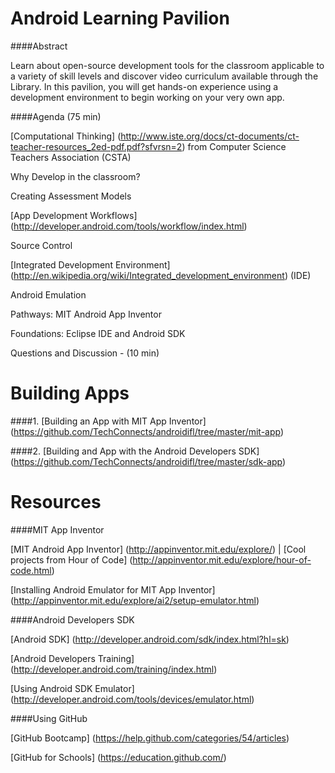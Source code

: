 Android Learning Pavilion
==========

####Abstract

Learn about open-source development tools for the classroom applicable to a variety of skill levels and discover video curriculum available through the Library. In this pavilion, you will get hands-on experience using a development environment to begin working on your very own app.   

####Agenda (75 min)

[Computational Thinking] (http://www.iste.org/docs/ct-documents/ct-teacher-resources_2ed-pdf.pdf?sfvrsn=2) from Computer Science Teachers Association (CSTA) 

Why Develop in the classroom?

Creating Assessment Models

[App Development Workflows] (http://developer.android.com/tools/workflow/index.html)

Source Control

[Integrated Development Environment] (http://en.wikipedia.org/wiki/Integrated_development_environment) (IDE)

Android Emulation

Pathways: MIT Android App Inventor

Foundations: Eclipse IDE and Android SDK

Questions and Discussion - (10 min)

Building Apps
=====

####1. [Building an App with MIT App Inventor] (https://github.com/TechConnects/androidifl/tree/master/mit-app)

####2. [Building and App with the Android Developers SDK] (https://github.com/TechConnects/androidifl/tree/master/sdk-app)

Resources
=========

####MIT App Inventor

[MIT Android App Inventor] (http://appinventor.mit.edu/explore/) | [Cool projects from Hour of Code] (http://appinventor.mit.edu/explore/hour-of-code.html)

[Installing Android Emulator for MIT App Inventor] (http://appinventor.mit.edu/explore/ai2/setup-emulator.html)

####Android Developers SDK

[Android SDK] (http://developer.android.com/sdk/index.html?hl=sk)

[Android Developers Training] (http://developer.android.com/training/index.html)

[Using Android SDK Emulator] (http://developer.android.com/tools/devices/emulator.html)

####Using GitHub

[GitHub Bootcamp] (https://help.github.com/categories/54/articles)
 
[GitHub for Schools] (https://education.github.com/)


